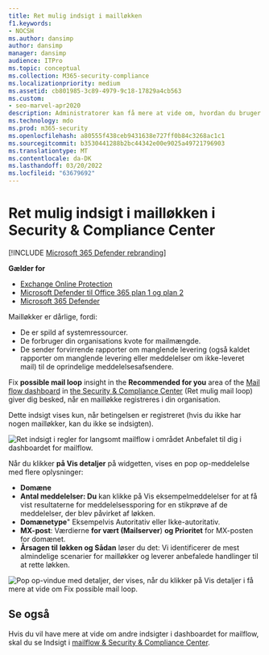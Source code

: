 ```yaml
---
title: Ret mulig indsigt i mailløkken
f1.keywords:
- NOCSH
ms.author: dansimp
author: dansimp
manager: dansimp
audience: ITPro
ms.topic: conceptual
ms.collection: M365-security-compliance
ms.localizationpriority: medium
ms.assetid: cb801985-3c89-4979-9c18-17829a4cb563
ms.custom:
- seo-marvel-apr2020
description: Administratorer kan få mere at vide om, hvordan du bruger Fix possible mail loop insight i Mail flow dashboard i Security & Compliance Center til at identificere og rette mailløkker i deres organisation.
ms.technology: mdo
ms.prod: m365-security
ms.openlocfilehash: a80555f438ceb9431638e727ff0b84c3268ac1c1
ms.sourcegitcommit: b3530441288b2bc44342e00e9025a49721796903
ms.translationtype: MT
ms.contentlocale: da-DK
ms.lasthandoff: 03/20/2022
ms.locfileid: "63679692"
---
```

# <a name="fix-possible-mail-loop-insight-in-the-security--compliance-center"></a>Ret mulig indsigt i mailløkken i Security & Compliance Center

[!INCLUDE [Microsoft 365 Defender rebranding](../includes/microsoft-defender-for-office.md)]

**Gælder for**
- [Exchange Online Protection](exchange-online-protection-overview.md)
- [Microsoft Defender til Office 365 plan 1 og plan 2](defender-for-office-365.md)
- [Microsoft 365 Defender](../defender/microsoft-365-defender.md)

Mailløkker er dårlige, fordi:

- De er spild af systemressourcer.
- De forbruger din organisations kvote for mailmængde.
- De sender forvirrende rapporter om manglende levering (også kaldet rapporter om manglende levering eller meddelelser om ikke-leveret mail) til de oprindelige meddelelsesafsendere.

Fix **possible mail loop** insight in the **Recommended for you** area of the [Mail flow dashboard](mail-flow-insights-v2.md) in [the Security & Compliance Center](https://protection.office.com) (Ret mulig mail loop) giver dig besked, når en mailløkke registreres i din organisation.

Dette indsigt vises kun, når betingelsen er registreret (hvis du ikke har nogen mailløkker, kan du ikke se indsigten).

![Ret indsigt i regler for langsomt mailflow i området Anbefalet til dig i dashboardet for mailflow.](../../media/mfi-fix-possible-mail-loop.png)

Når du klikker **på Vis detaljer** på widgetten, vises en pop op-meddelelse med flere oplysninger:

- **Domæne**
- **Antal meddelelser: Du** kan klikke på  Vis eksempelmeddelelser for at få [](message-trace-scc.md) vist resultaterne for meddelelsessporing for en stikprøve af de meddelelser, der blev påvirket af løkken.
- **Domænetype**" Eksempelvis Autoritativ eller Ikke-autoritativ.
- **MX-post**: Værdierne **for vært (Mailserver**) **og Prioritet** for MX-posten for domænet.
- **Årsagen til** **løkken og Sådan** løser du det: Vi identificerer de mest almindelige scenarier for mailløkker og leverer anbefalede handlinger til at rette løkken.

![Pop op-vindue med detaljer, der vises, når du klikker på Vis detaljer i få mere at vide om Fix possible mail loop.](../../media/mfi-fix-possible-mail-loop-details.png)

## <a name="see-also"></a>Se også

Hvis du vil have mere at vide om andre indsigter i dashboardet for mailflow, skal du se Indsigt i [mailflow & Security & Compliance Center](mail-flow-insights-v2.md).
